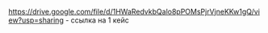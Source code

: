 https://drive.google.com/file/d/1HWaRedvkbQalo8pPOMsPjrVjneKKw1gQ/view?usp=sharing - ссылка на 1 кейс